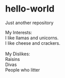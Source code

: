 # hello-world
Just another repository

My Interests:<br />
I like llamas and unicorns.<br />
I like cheese and crackers.<br />
<br />
My Dislikes:<br />
Raisins<br />
Divas<br />
People who litter<br />
